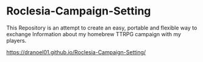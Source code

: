 # Roclesia-Campaign-Setting

This Repository is an attempt to create an easy, portable and flexible way to exchange Information about my homebrew TTRPG campaign with my players.

https://dranoel01.github.io/Roclesia-Campaign-Setting/
